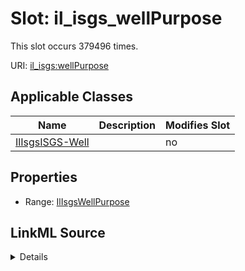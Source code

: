 

# Slot: il_isgs_wellPurpose




This slot occurs 379496 times.


URI: [il_isgs:wellPurpose](http://sawgraph.spatialai.org/v1/il-isgs#wellPurpose)



<!-- no inheritance hierarchy -->





## Applicable Classes

| Name | Description | Modifies Slot |
| --- | --- | --- |
| [IlIsgsISGS-Well](../classes/IlIsgsISGS-Well.md) |  |  no  |







## Properties

* Range: [IlIsgsWellPurpose](../classes/IlIsgsWellPurpose.md)







## LinkML Source

<details>

```yaml
name: il_isgs_wellPurpose
from_schema: okns:hydrology-kg
exact_mappings:
- http://sawgraph.spatialai.org/v1/il-isgs#wellPurpose
rank: 1000
slot_uri: il_isgs:wellPurpose
alias: il_isgs_wellPurpose
domain_of:
- il_isgs_ISGS-Well
range: il_isgs_WellPurpose

```
</details>